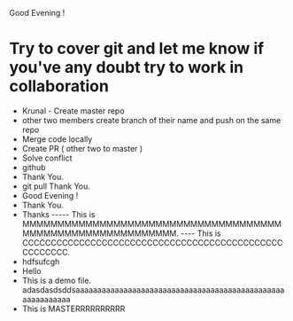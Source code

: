 Good Evening !
# Try to cover git and let me know if you've any doubt try to work in collaboration 
- Krunal - Create master repo
- other two members create branch of their name and push on the same repo
- Merge code locally 
- Create PR ( other two to master )
- Solve conflict
- github
- Thank You.
- git pull
Thank You.
- Good Evening !
- Thank You.
- Thanks
----- This is MMMMMMMMMMMMMMMMMMMMMMMMMMMMMMMMMMMMMMMMMMMMMMMMMMMMMMMMMMM.
---- This is CCCCCCCCCCCCCCCCCCCCCCCCCCCCCCCCCCCCCCCCCCCCCCCCCCCCCC.
- hdfsufcgh
- Hello
- This is a demo file.
adasdasdsddsaaaaaaaaaaaaaaaaaaaaaaaaaaaaaaaaaaaaaaaaaaaaaaaaaaaaaaaaaaa
- This is MASTERRRRRRRRRR